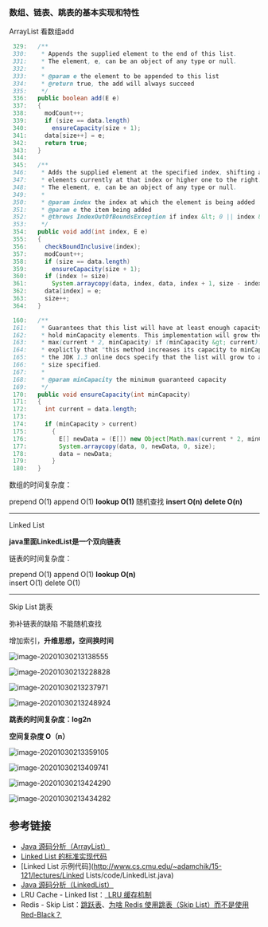### 数组、链表、跳表的基本实现和特性

ArrayList 看数组add

```java
 329:   /**
 330:    * Appends the supplied element to the end of this list.
 331:    * The element, e, can be an object of any type or null.
 332:    *
 333:    * @param e the element to be appended to this list
 334:    * @return true, the add will always succeed
 335:    */
 336:   public boolean add(E e)
 337:   {
 338:     modCount++;
 339:     if (size == data.length)
 340:       ensureCapacity(size + 1);
 341:     data[size++] = e;
 342:     return true;
 343:   }
 344: 
 345:   /**
 346:    * Adds the supplied element at the specified index, shifting all
 347:    * elements currently at that index or higher one to the right.
 348:    * The element, e, can be an object of any type or null.
 349:    *
 350:    * @param index the index at which the element is being added
 351:    * @param e the item being added
 352:    * @throws IndexOutOfBoundsException if index &lt; 0 || index &gt; size()
 353:    */
 354:   public void add(int index, E e)
 355:   {
 356:     checkBoundInclusive(index);
 357:     modCount++;
 358:     if (size == data.length)
 359:       ensureCapacity(size + 1);
 360:     if (index != size)
 361:       System.arraycopy(data, index, data, index + 1, size - index);  //拷贝 data, index:源位置  to->  data, index + 1：目标位置  size - index:数量
 362:     data[index] = e;
 363:     size++;
 364:   }

 160:   /**
 161:    * Guarantees that this list will have at least enough capacity to
 162:    * hold minCapacity elements. This implementation will grow the list to
 163:    * max(current * 2, minCapacity) if (minCapacity &gt; current). The JCL says
 164:    * explictly that "this method increases its capacity to minCap", while
 165:    * the JDK 1.3 online docs specify that the list will grow to at least the
 166:    * size specified.
 167:    *
 168:    * @param minCapacity the minimum guaranteed capacity
 169:    */
 170:   public void ensureCapacity(int minCapacity)
 171:   {
 172:     int current = data.length;
 173: 
 174:     if (minCapacity > current)
 175:       {
 176:         E[] newData = (E[]) new Object[Math.max(current * 2, minCapacity)];
 177:         System.arraycopy(data, 0, newData, 0, size);
 178:         data = newData;
 179:       }
 180:   }
```

数组的时间复杂度：

prepend  O(1)
append  O(1)
**lookup   O(1)**   随机查找
**insert    O(n)**
**delete  O(n)**

---

Linked List

**java里面LinkedList是一个双向链表**

链表的时间复杂度：

prepend  O(1)
append  O(1)
**lookup   O(n)**   
insert    O(1)
delete  O(1)

----

Skip List  跳表

弥补链表的缺陷  不能随机查找

增加索引，**升维思想，空间换时间**  

![image-20201030213138555](https://gitee.com/sunnyzq/my-image-hosting-service/raw/master/img//image-20201030213138555.png)

![image-20201030213228828](https://gitee.com/sunnyzq/my-image-hosting-service/raw/master/img//image-20201030213228828.png)

![image-20201030213237971](https://gitee.com/sunnyzq/my-image-hosting-service/raw/master/img//image-20201030213237971.png)

![image-20201030213248924](https://gitee.com/sunnyzq/my-image-hosting-service/raw/master/img//image-20201030213248924.png)

**跳表的时间复杂度：log2n**

**空间复杂度 O（n）**

![image-20201030213359105](https://gitee.com/sunnyzq/my-image-hosting-service/raw/master/img//image-20201030213359105.png)

![image-20201030213409741](https://gitee.com/sunnyzq/my-image-hosting-service/raw/master/img//image-20201030213409741.png)

![image-20201030213424290](https://gitee.com/sunnyzq/my-image-hosting-service/raw/master/img//image-20201030213424290.png)

![image-20201030213434282](https://gitee.com/sunnyzq/my-image-hosting-service/raw/master/img//image-20201030213434282.png)









## 参考链接

- [Java 源码分析（ArrayList）](http://developer.classpath.org/doc/java/util/ArrayList-source.html)
- [Linked List 的标准实现代码](http://www.geeksforgeeks.org/implementing-a-linked-list-in-java-using-class/)
- [Linked List 示例代码](http://www.cs.cmu.edu/~adamchik/15-121/lectures/Linked Lists/code/LinkedList.java)
- [Java 源码分析（LinkedList）](http://developer.classpath.org/doc/java/util/LinkedList-source.html)
- LRU Cache - Linked list：[ LRU 缓存机制](http://leetcode-cn.com/problems/lru-cache)
- Redis - Skip List：[跳跃表](http://redisbook.readthedocs.io/en/latest/internal-datastruct/skiplist.html)、[为啥 Redis      使用跳表（Skip List）而不是使用      Red-Black？](http://www.zhihu.com/question/20202931)

 

